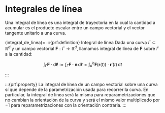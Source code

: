 # Integrales de línea

Una integral de línea es una integral de trayectoria en la cual la cantidad a acumular es el producto escalar entre un campo vectorial y el vector tangente unitario a una curva.

(integral_de_linea)=
:::{prf:definition} Integral de línea
Dada una curva $\Gamma\subset\mathbb{R}^d$ y un campo vectorial $\mathbf{F}:\Gamma\to\mathbb{R}^d$, llamamos integral de línea de $\mathbf{F}$ sobre $\Gamma$ a la cantidad:

$$
\int_\Gamma \mathbf{F}\cdot\mathrm{d}\boldsymbol{\ell} := \int_{\Gamma} \mathbf{F}\cdot \mathbf{n}\,\mathrm{d}\ell=\int_a^b \mathbf{F}(\mathbf{r}(t))\cdot \mathbf{r}'(t)\,\mathrm{d}t
$$

:::

:::{prf:property}
La integral de línea de un campo vectorial sobre una curva sí que depende de la parametrización usada para recorrer la curva. En particular, la integral de línea será la misma para reparametrizaciones que no cambian la orientación de la curva y será el mismo valor multiplicado por $-1$ para reparametrizaciones con la orientación contraria.
:::